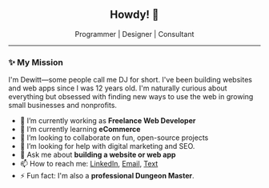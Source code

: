 <h2 align="center">Howdy! 🤠</h2>

<p align="center">
    Programmer | Designer | Consultant
</p>

---

### ✨ My Mission

I'm Dewitt—some people call me DJ for short. I've been building websites and web apps since I was 12 years old. I'm naturally curious about everything but obsessed with finding new ways to use the web in growing small businesses and nonprofits.


- 🔭 I’m currently working as **Freelance Web Developer**
- 🌱 I’m currently learning **eCommerce**
- 👯 I’m looking to collaborate on fun, open-source projects
- 🤔 I’m looking for help with digital marketing and SEO.
- 💬 Ask me about **building a website or web app**
- 📫 How to reach me: [LinkedIn](https://www.linkedin.com/in/dewittbuck/), [Email](mailto:dewitt@zerodaedal.us), [Text](tel:+12095024678)
- ⚡ Fun fact: I'm also a **professional Dungeon Master**.
